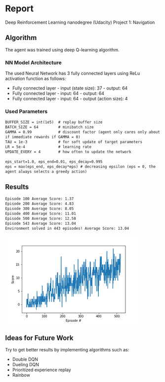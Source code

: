 [//]: # (Image References)

[image1]: https://github.com/ga32riv/Navigation-Project-1/blob/main/Score%20plot.png "Score plot"

# Report

Deep Reinforcement Learning nanodegree (Udacity)
Project 1: Navigation

## Algorithm

The agent was trained using deep Q-learning algorithm.  

### NN Model Architecture
The used Neural Network has 3 fully connected layers using ReLu activation function as follows:

- Fully connected layer - input (state size): 37 - output: 64
- Fully connected layer - input: 64 - output: 64
- Fully connected layer - input: 64 - output (action size): 4

### Used Parameters

    BUFFER_SIZE = int(1e5)  # replay buffer size
    BATCH_SIZE = 64         # minibatch size
    GAMMA = 0.99            # discount factor (agent only cares only about if immediate rewards if GAMMA = 0)
    TAU = 1e-3              # for soft update of target parameters
    LR = 5e-4               # learning rate 
    UPDATE_EVERY = 4        # how often to update the network

    eps_start=1.0, eps_end=0.01, eps_decay=0.995
    eps = max(eps_end, eps_decay*eps) # decreasing epsilon (eps = 0, the agent always selects a greedy action)

## Results
```
Episode 100	Average Score: 1.37
Episode 200	Average Score: 4.83
Episode 300	Average Score: 8.05
Episode 400	Average Score: 11.01
Episode 500	Average Score: 12.58
Episode 543	Average Score: 13.04
Environment solved in 443 episodes!	Average Score: 13.04
```
![Score plot][image1]

## Ideas for Future Work

Try to get better results by implementing algorithms such as:
- Double DQN
- Dueling DQN
- Prioritized experience replay
- Rainbow
